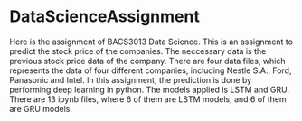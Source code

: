 # DataScienceAssignment
Here is the assignment of BACS3013 Data Science. This is an assignment to predict the stock price of the companies. The neccessary data is the previous stock price data of the company. There are four data files, which represents the data of four different companies, including Nestle S.A., Ford, Panasonic and Intel. In this assignment, the prediction is done by performing deep learning in python. The models applied is LSTM and GRU. There are 13 ipynb files, where 6 of them are LSTM models, and 6 of them are GRU models. 
